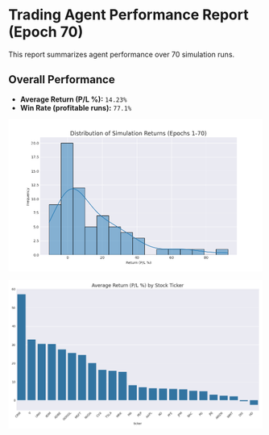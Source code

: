 # Trading Agent Performance Report (Epoch 70)

This report summarizes agent performance over 70 simulation runs.

## Overall Performance
- **Average Return (P/L %):** `14.23%`
- **Win Rate (profitable runs):** `77.1%`

![Returns Distribution](epoch_70_returns_distribution.png)

![Performance by Ticker](epoch_70_performance_by_ticker.png)

